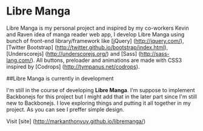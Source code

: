 Libre Manga
===========

Libre Manga is my personal project and inspired by my co-workers Kevin and Raven idea of manga reader web app, I develop Libre Manga using bunch of front-end library/framework like [jQuery] (http://jquery.com/), [Twitter Bootstrap] (http://twitter.github.io/bootstrap/index.html), [Underscorejs] (http://underscorejs.org/) and [Sass] (http://sass-lang.com/). All buttons, preloader and animations are made with CSS3 inspired by [Codrops] (http://tympanus.net/codrops).

##Libre Manga is currently in development

I'm still in the course of developing **Libre Manga**. I'm suppose to implement Backbonejs for this project but I might add that in the later part since I'm still new to Backbonejs. I love exploring things and putting it all together in my project. As you can see I preffer simple design.

Visit [site] (http://markanthonyuy.github.io/libremanga/)
